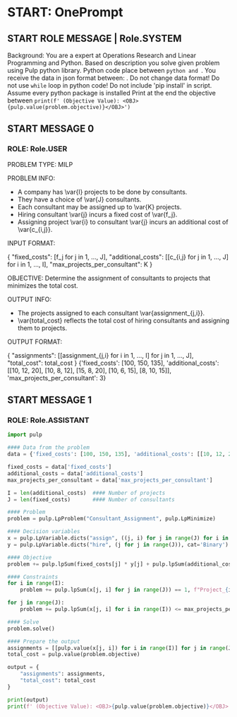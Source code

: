 # START: OnePrompt 
## START ROLE MESSAGE | Role.SYSTEM 
Background: You are a expert at Operations Research and Linear Programming and Python. Based on description you solve given problem using Pulp python library. Python code place between ```python and ```. You receive the data in json format between: <DATA></DATA>. Do not change data format! Do not use `while` loop in python code! Do not include 'pip install' in script. Assume every python package is installed Print at the end the objective between <OBJ></OBJ> `print(f' (Objective Value): <OBJ>{pulp.value(problem.objective)}</OBJ>')`  
## START MESSAGE 0 
### ROLE: Role.USER
<DESCRIPTION>
PROBLEM TYPE: MILP

PROBLEM INFO:

- A company has \var{I} projects to be done by consultants.
- They have a choice of \var{J} consultants.
- Each consultant may be assigned up to \var{K} projects. 
- Hiring consultant \var{j} incurs a fixed cost of \var{f_j}.
- Assigning project \var{i} to consultant \var{j} incurs an additional cost of \var{c_{i,j}}.

INPUT FORMAT: 

{
    "fixed_costs": [f_j for j in 1, ..., J],
    "additional_costs": [[c_{i,j} for j in 1, ..., J] for i in 1, ..., I],
    "max_projects_per_consultant": K
}

OBJECTIVE: Determine the assignment of consultants to projects that minimizes the total cost.

OUTPUT INFO:

- The projects assigned to each consultant \var{assignment_{j,i}}.
- \var{total_cost} reflects the total cost of hiring consultants and assigning them to projects.

OUTPUT FORMAT:

{
    "assignments": [[assignment_{j,i} for i in 1, ..., I] for j in 1, ..., J],
    "total_cost": total_cost
}
</DESCRIPTION>
<DATA>
{'fixed_costs': [100, 150, 135], 'additional_costs': [[10, 12, 20], [10, 8, 12], [15, 8, 20], [10, 6, 15], [8, 10, 15]], 'max_projects_per_consultant': 3}</DATA>


## START MESSAGE 1 
### ROLE: Role.ASSISTANT
```python
import pulp

#### Data from the problem
data = {'fixed_costs': [100, 150, 135], 'additional_costs': [[10, 12, 20], [10, 8, 12], [15, 8, 20], [10, 6, 15], [8, 10, 15]], 'max_projects_per_consultant': 3}

fixed_costs = data['fixed_costs']
additional_costs = data['additional_costs']
max_projects_per_consultant = data['max_projects_per_consultant']

I = len(additional_costs)  #### Number of projects
J = len(fixed_costs)       #### Number of consultants

#### Problem
problem = pulp.LpProblem("Consultant_Assignment", pulp.LpMinimize)

#### Decision variables
x = pulp.LpVariable.dicts("assign", ((j, i) for j in range(J) for i in range(I)), cat='Binary')
y = pulp.LpVariable.dicts("hire", (j for j in range(J)), cat='Binary')

#### Objective
problem += pulp.lpSum(fixed_costs[j] * y[j] + pulp.lpSum(additional_costs[i][j] * x[j, i] for i in range(I)) for j in range(J))

#### Constraints
for i in range(I):
    problem += pulp.lpSum(x[j, i] for j in range(J)) == 1, f"Project_{i}_assignment"

for j in range(J):
    problem += pulp.lpSum(x[j, i] for i in range(I)) <= max_projects_per_consultant * y[j], f"Max_projects_for_consultant_{j}"

#### Solve
problem.solve()

#### Prepare the output
assignments = [[pulp.value(x[j, i]) for i in range(I)] for j in range(J)]
total_cost = pulp.value(problem.objective)

output = {
    "assignments": assignments,
    "total_cost": total_cost
}

print(output)
print(f' (Objective Value): <OBJ>{pulp.value(problem.objective)}</OBJ>')
```

